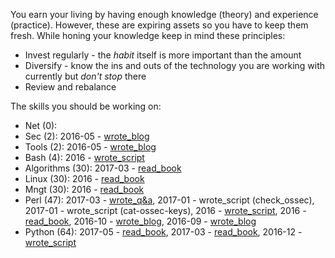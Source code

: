 You earn your living by having enough knowledge (theory) and experience
(practice). However, these are expiring assets so you have to keep them fresh.
While honing your knowledge keep in mind these principles:

* Invest regularly - the *habit* itself is more important than the amount
* Diversify - know the ins and outs of the technology you are working with
  currently but *don't stop* there
* Review and rebalance

The skills you should be working on:

* Net (0): 
* Sec (2): 2016-05 - [wrote_blog](https://github.com/jreisinger/blog/blob/master/posts/tcpdump.md)
* Tools (2): 2016-05 - [wrote_blog](https://github.com/jreisinger/blog/blob/master/posts/vagrant.md)
* Bash (4): 2016 - [wrote_script](https://github.com/skx/sysadmin-util/issues/17)
* Algorithms (30): 2017-03 - [read_book](https://www.manning.com/books/grokking-algorithms)
* Linux (30): 2016 - [read_book](https://www.nostarch.com/howlinuxworks2)
* Mngt (30): 2016 - [read_book](https://en.wikipedia.org/wiki/The_Phoenix_Project_(novel))
* Perl (47): 2017-03 - [wrote_q&a](http://perlmonks.org/?node_id=1184546), 2017-01 - wrote_script (check_ossec), 2017-01 - wrote_script (cat-ossec-keys), 2016 - [wrote_script](https://github.com/jreisinger/checkprocs), 2016 - [read_book](https://www.intermediateperl.com/), 2016-10 - [wrote_blog](https://github.com/jreisinger/blog/blob/master/posts/module-build.md), 2016-09 - [wrote_blog](https://github.com/jreisinger/blog/blob/master/posts/finding-good-cpan-module.md)
* Python (64): 2017-05 - [read_book](http://greenteapress.com/wp/think-python-2e/), 2017-03 - [read_book](https://www.nostarch.com/pythoncrashcourse), 2016-12 - [wrote_script](https://github.com/jreisinger/sys/blob/master/monitor.py)
